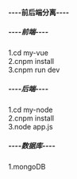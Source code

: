 #### ----前后端分离----

##### ----前端----
1.cd my-vue  
2.cnpm install  
3.cnpm run dev
##### ----后端----
1.cd my-node  
2.cnpm install  
3.node app.js  
##### ----数据库----  
1.mongoDB

